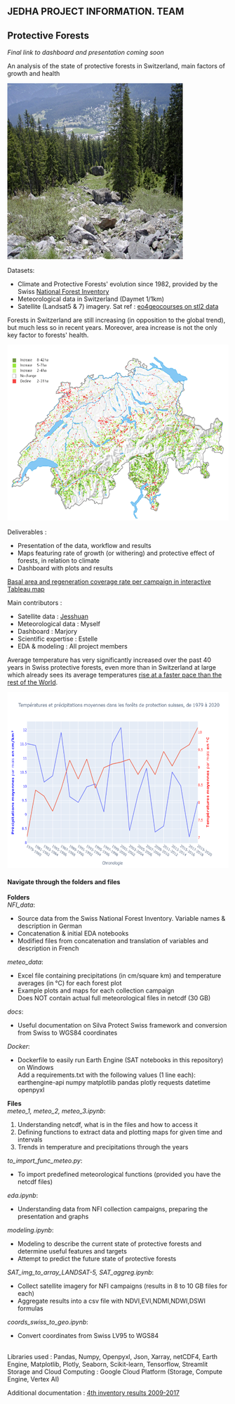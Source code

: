 ## JEDHA PROJECT INFORMATION. TEAM

## Protective Forests

*Final link to dashboard and presentation coming soon*

An analysis of the state of protective forests in Switzerland, main factors of growth and health<br>

<img src="https://github.com/Ukratic/Jedha_fullstack/blob/main/6.%20Protective%20Forests/backup/forest1.jpg" alt="Picture @Rudolf Zuber-Thoma" width="400" height="400"/>


Datasets:
- Climate and Protective Forests' evolution since 1982, provided by the Swiss <a href="https://www.lfi.ch/">National Forest Inventory</a>
- Meteorological data in Switzerland (Daymet 1/1km)
- Satellite (Landsat5 & 7) imagery.
Sat ref : <a href="https://eo4geocourses.github.io/IGIK_Sentinel2-Data-and-Vegetation-Indices/#/23">eo4geocourses on stl2 data</a><br>

Forests in Switzerland are still increasing (in opposition to the global trend), but much less so in recent years. Moreover, area increase is not the only key factor to forests' health.

<img src="https://github.com/Ukratic/Jedha_fullstack/blob/main/6.%20Protective%20Forests/backup/map1.png" alt="Source: Arealstatistik – Bundesamt für Statistik (BFS) & Amt für Bau und Infrastruktur Liechtenstein" width="600" height="400"/>

Deliverables :
- Presentation of the data, workflow and results
- Maps featuring rate of growth (or withering) and protective effect of forests, in relation to climate
- Dashboard with plots and results

 <a href="https://public.tableau.com/app/profile/arnaud.barraquand/viz/ProtectionforestsinSwitzerlandLFI4/Feuille1">Basal area and regeneration coverage rate per campaign in interactive Tableau map</a>

Main contributors :
- Satellite data : <a href="https://github.com/Jesshuan">Jesshuan</a>
- Meteorological data : Myself
- Dashboard : Marjory
- Scientific expertise : Estelle
- EDA & modeling : All project members

Average temperature has very significantly increased over the past 40 years in Swiss protective forests, even more than in Switzerland at large which already sees its average temperatures <a href="https://www.iea.org/articles/switzerland-climate-resilience-policy-indicator">rise at a faster pace than the rest of the World</a>. 

<img src="https://github.com/Ukratic/Jedha_fullstack/blob/main/6.%20Protective%20Forests/meteo_data/prcp_tave.png" alt="Massive increase in temperature over the last 40 years" width="600" height="400"/>

#### Navigate through the folders and files 
**Folders**<br>
*NFI_data*:
- Source data from the Swiss National Forest Inventory. Variable names & description in German
- Concatenation & initial EDA notebooks
- Modified files from concatenation and translation of variables and description in French

*meteo_data*:
- Excel file containing precipitations (in cm/square km) and temperature averages (in °C) for each forest plot
- Example plots and maps for each collection campaign<br>
Does NOT contain actual full meteorological files in netcdf (30 GB)

*docs*:<br>
- Useful documentation on Silva Protect Swiss framework and conversion from Swiss to WGS84 coordinates

*Docker*:
- Dockerfile to easily run Earth Engine (SAT notebooks in this repository) on Windows<br>
Add a requirements.txt with the following values (1 line each): earthengine-api numpy matplotlib pandas plotly requests datetime openpyxl

**Files**<br>
*meteo_1, meteo_2, meteo_3.ipynb*:
1. Understanding netcdf, what is in the files and how to access it
2. Defining functions to extract data and plotting maps for given time and intervals
3. Trends in temperature and precipitations through the years

*to_import_func_meteo.py*:
- To import predefined meteorological functions (provided you have the netcdf files) 

*eda.ipynb*:
- Understanding data from NFI collection campaigns, preparing the presentation and graphs

*modeling.ipynb*:
- Modeling to describe the current state of protective forests and determine useful features and targets
- Attempt to predict the future state of protective forests

*SAT_img_to_array_LANDSAT-5, SAT_aggreg.ipynb*:
- Collect satellite imagery for NFI campaigns (results in 8 to 10 GB files for each)
- Aggregate results into a csv file with NDVI,EVI,NDMI,NDWI,DSWI formulas

*coords_swiss_to_geo.ipynb*:<br>
- Convert coordinates from Swiss LV95 to WGS84

<br>
Libraries used :
Pandas, Numpy, Openpyxl, Json, Xarray, netCDF4, Earth Engine, Matplotlib, Plotly, Seaborn, Scikit-learn, Tensorflow, Streamlit<br>
Storage and Cloud Computing : Google Cloud Platform (Storage, Compute Engine, Vertex AI)

Additional documentation : <a href="https://www.researchgate.net/profile/Urs-Beat-Braendli/publication/342143876_Inventaire_forestier_national_suisse_Resultats_du_quatrieme_inventaire_2009_-_2017/links/5ee43ba0299bf1faac52615a/Inventaire-forestier-national-suisse-Resultats-du-quatrieme-inventaire-2009-2017.pdf">4th inventory results 2009-2017</a>